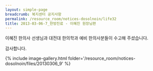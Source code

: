 ```yaml
--- 
layout: simple-page 
breadcrumb: 복지센터 공지사항 
permalink: /resource_room/notices-dosolnoin/life32
title: 2013-03-06-7_한방진료 - 이혜진 원장님편
--- 
```





이혜진 한의사 선생님과 대전대 한의학과 예비 한의사분들이 수고해 주셨습니다.

감사합니다. 


{% include image-gallery.html folder='/resource_room/notices-dosolnoin/files/20130306_9' %}